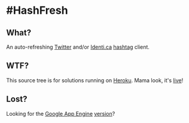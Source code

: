 # #HashFresh

## What?
An auto-refreshing [Twitter](http://twitter.com) and/or [Identi.ca](http://identi.ca) [hashtag](http://en.wikipedia.org/wiki/Hashtag#Hash_tags) client.

## WTF?
This source tree is for solutions running on [Heroku](http://heroku.com). Mama look, it's [live](http://hashfresh.heroku.com)!

## Lost?
Looking for the [Google App Engine](http://appengine.google.com) [version](http://code.google.com/p/hashfresh/)?
